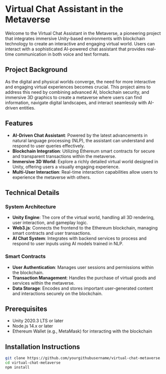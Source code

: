 # Virtual Chat Assistant in the Metaverse

Welcome to the Virtual Chat Assistant in the Metaverse, a pioneering project that integrates immersive Unity-based environments with blockchain technology to create an interactive and engaging virtual world. Users can interact with a sophisticated AI-powered chat assistant that provides real-time communication in both voice and text formats.

## Project Background

As the digital and physical worlds converge, the need for more interactive and engaging virtual experiences becomes crucial. This project aims to address this need by combining advanced AI, blockchain security, and immersive 3D graphics to create a metaverse where users can find information, navigate digital landscapes, and interact seamlessly with AI-driven entities.

## Features

- **AI-Driven Chat Assistant**: Powered by the latest advancements in natural language processing (NLP), the assistant can understand and respond to user queries effectively.
- **Blockchain Integration**: Utilizing Ethereum smart contracts for secure and transparent transactions within the metaverse.
- **Immersive 3D World**: Explore a richly detailed virtual world designed in Unity, offering users a visually engaging experience.
- **Multi-User Interaction**: Real-time interaction capabilities allow users to experience the metaverse with others.

## Technical Details

### System Architecture

- **Unity Engine**: The core of the virtual world, handling all 3D rendering, user interaction, and gameplay logic.
- **Web3.js**: Connects the frontend to the Ethereum blockchain, managing smart contracts and user transactions.
- **AI Chat System**: Integrates with backend services to process and respond to user inputs using AI models trained in NLP.

### Smart Contracts

- **User Authentication**: Manages user sessions and permissions within the blockchain.
- **Transaction Management**: Handles the purchase of virtual goods and services within the metaverse.
- **Data Storage**: Encodes and stores important user-generated content and interactions securely on the blockchain.

## Prerequisites

- Unity 2020.3 LTS or later
- Node.js 14.x or later
- Ethereum Wallet (e.g., MetaMask) for interacting with the blockchain

## Installation Instructions

```bash
git clone https://github.com/yourgithubusername/virtual-chat-metaverse.git
cd virtual-chat-metaverse
npm install
